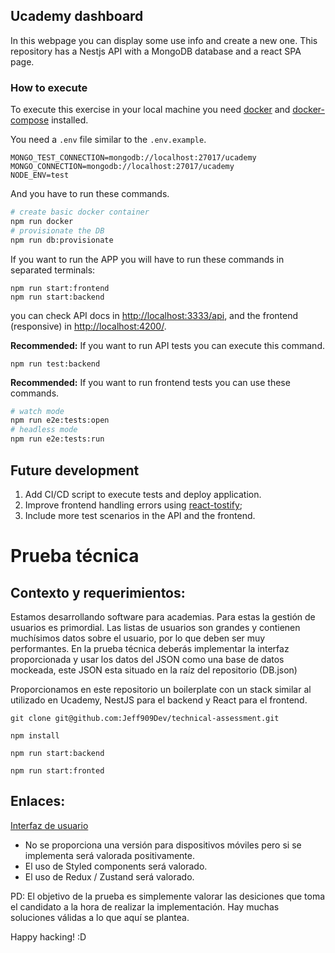 ## Ucademy dashboard

In this webpage you can display some use info and create a new one. This repository has a Nestjs API with a MongoDB database and a react SPA page.

### How to execute

To execute this exercise in your local machine you need [docker](https://www.docker.com/) and [docker-compose](https://docs.docker.com/compose/) installed. 

You need a `.env` file similar to the `.env.example`.

```
MONGO_TEST_CONNECTION=mongodb://localhost:27017/ucademy
MONGO_CONNECTION=mongodb://localhost:27017/ucademy
NODE_ENV=test
```

And you have to run these commands.

```bash
# create basic docker container
npm run docker
# provisionate the DB
npm run db:provisionate
```

If you want to run the APP you will have to run these commands in separated terminals:

```
npm run start:frontend
npm run start:backend
```

you can check API docs in [http://localhost:3333/api](http://localhost:3333/api), and the frontend (responsive) in [http://localhost:4200/](http://localhost:4200/).

**Recommended:** If you want to run API tests you can execute this command.

```
npm run test:backend
```

**Recommended:** If you want to run frontend tests you can use these commands.

```bash
# watch mode
npm run e2e:tests:open
# headless mode
npm run e2e:tests:run
```

## Future development

1. Add CI/CD script to execute tests and deploy application.
2. Improve frontend handling errors using [react-tostify](https://github.com/fkhadra/react-toastify);
3. Include more test scenarios in the API and the frontend.

# Prueba técnica

## Contexto y requerimientos:

Estamos desarrollando software para academias. Para estas la gestión de usuarios es primordial.
Las listas de usuarios son grandes y contienen muchísimos datos sobre el usuario,
por lo que deben ser muy performantes. En la prueba técnica deberás implementar la interfaz proporcionada y
usar los datos del JSON como una base de datos mockeada, este JSON esta situado en la raíz del repositorio (DB.json)

Proporcionamos en este repositorio un boilerplate con un stack similar al utilizado en Ucademy, NestJS para el backend y React para
el frontend.

`git clone git@github.com:Jeff909Dev/technical-assessment.git`

`npm install`

`npm run start:backend`

`npm run start:fronted`

## Enlaces:

[Interfaz de usuario](https://www.figma.com/file/n7HkjhcVD6dZISm9fu5FNG/Prueba-T%C3%A9cnica?node-id=0%3A1)

- No se proporciona una versión para dispositivos móviles pero si se implementa será valorada positivamente.
- El uso de Styled components será valorado.
- El uso de Redux / Zustand será valorado.


PD: El objetivo de la prueba es simplemente valorar las desiciones que toma el candidato a la hora de realizar la implementación. Hay muchas soluciones válidas a lo que aquí se plantea.

Happy hacking! 
:D

